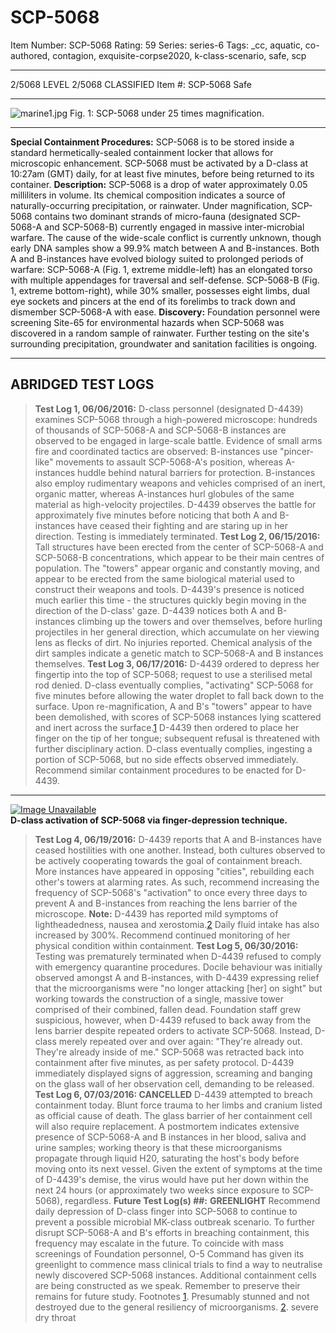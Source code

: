 # SCP-5068
Item Number: SCP-5068
Rating: 59
Series: series-6
Tags: _cc, aquatic, co-authored, contagion, exquisite-corpse2020, k-class-scenario, safe, scp

---

  

2/5068 LEVEL 2/5068
CLASSIFIED
Item #: SCP-5068
Safe
* * *
![marine1.jpg](https://scp-wiki.wdfiles.com/local--files/scp-5068/marine1.jpg)
Fig. 1: SCP-5068 under 25 times magnification.
* * *
**Special Containment Procedures:** SCP-5068 is to be stored inside a standard hermetically-sealed containment locker that allows for microscopic enhancement. SCP-5068 must be activated by a D-class at 10:27am (GMT) daily, for at least five minutes, before being returned to its container.
**Description:** SCP-5068 is a drop of water approximately 0.05 milliliters in volume. Its chemical composition indicates a source of naturally-occurring precipitation, or rainwater.
Under magnification, SCP-5068 contains two dominant strands of micro-fauna (designated SCP-5068-A and SCP-5068-B) currently engaged in massive inter-microbial warfare. The cause of the wide-scale conflict is currently unknown, though early DNA samples show a 99.9% match between A and B-instances.
Both A and B-instances have evolved biology suited to prolonged periods of warfare: SCP-5068-A (Fig. 1, extreme middle-left) has an elongated torso with multiple appendages for traversal and self-defense. SCP-5068-B (Fig. 1, extreme bottom-right), while 30% smaller, possesses eight limbs, dual eye sockets and pincers at the end of its forelimbs to track down and dismember SCP-5068-A with ease.
**Discovery:** Foundation personnel were screening Site-65 for environmental hazards when SCP-5068 was discovered in a random sample of rainwater. Further testing on the site's surrounding precipitation, groundwater and sanitation facilities is ongoing.
* * *
## **ABRIDGED TEST LOGS**
> **Test Log 1, 06/06/2016:**
> D-class personnel (designated D-4439) examines SCP-5068 through a high-powered microscope: hundreds of thousands of SCP-5068-A and SCP-5068-B instances are observed to be engaged in large-scale battle.
> Evidence of small arms fire and coordinated tactics are observed: B-instances use "pincer-like" movements to assault SCP-5068-A's position, whereas A-instances huddle behind natural barriers for protection. B-instances also employ rudimentary weapons and vehicles comprised of an inert, organic matter, whereas A-instances hurl globules of the same material as high-velocity projectiles.
> D-4439 observes the battle for approximately five minutes before noticing that both A and B-instances have ceased their fighting and are staring up in her direction. Testing is immediately terminated.
> **Test Log 2, 06/15/2016:**
> Tall structures have been erected from the center of SCP-5068-A and SCP-5068-B concentrations, which appear to be their main centres of population. The "towers" appear organic and constantly moving, and appear to be erected from the same biological material used to construct their weapons and tools.
> D-4439's presence is noticed much earlier this time - the structures quickly begin moving in the direction of the D-class' gaze. D-4439 notices both A and B-instances climbing up the towers and over themselves, before hurling projectiles in her general direction, which accumulate on her viewing lens as flecks of dirt.
> No injuries reported. Chemical analysis of the dirt samples indicate a genetic match to SCP-5068-A and B instances themselves.
> **Test Log 3, 06/17/2016:**
> D-4439 ordered to depress her fingertip into the top of SCP-5068; request to use a sterilised metal rod denied. D-class eventually complies, "activating" SCP-5068 for five minutes before allowing the water droplet to fall back down to the surface.
> Upon re-magnification, A and B's "towers" appear to have been demolished, with scores of SCP-5068 instances lying scattered and inert across the surface.[1](javascript:;)
> D-4439 then ordered to place her finger on the tip of her tongue; subsequent refusal is threatened with further disciplinary action. D-class eventually complies, ingesting a portion of SCP-5068, but no side effects observed immediately. Recommend similar containment procedures to be enacted for D-4439.  
---  
[![Image Unavailable](https://scp-wiki.wdfiles.com/local--files/scp-5068/marine4.jpg)](/marine4.jpg)  
**D-class activation of SCP-5068 via finger-depression technique.**  
> **Test Log 4, 06/19/2016:**
> D-4439 reports that A and B-instances have ceased hostilities with one another. Instead, both cultures observed to be actively cooperating towards the goal of containment breach. More instances have appeared in opposing "cities", rebuilding each other's towers at alarming rates.
> As such, recommend increasing the frequency of SCP-5068's "activation" to once every three days to prevent A and B-instances from reaching the lens barrier of the microscope.
> **Note:** D-4439 has reported mild symptoms of lightheadedness, nausea and xerostomia.[2](javascript:;) Daily fluid intake has also increased by 300%. Recommend continued monitoring of her physical condition within containment.
> **Test Log 5, 06/30/2016:**
> Testing was prematurely terminated when D-4439 refused to comply with emergency quarantine procedures.
> Docile behaviour was initially observed amongst A and B-instances, with D-4439 expressing relief that the microorganisms were "no longer attacking [her] on sight" but working towards the construction of a single, massive tower comprised of their combined, fallen dead.
> Foundation staff grew suspicious, however, when D-4439 refused to back away from the lens barrier despite repeated orders to activate SCP-5068. Instead, D-class merely repeated over and over again: "They're already out. They're already inside of me."
> SCP-5068 was retracted back into containment after five minutes, as per safety protocol. D-4439 immediately displayed signs of aggression, screaming and banging on the glass wall of her observation cell, demanding to be released.
> **Test Log 6, 07/03/2016: CANCELLED**
> D-4439 attempted to breach containment today. Blunt force trauma to her limbs and cranium listed as official cause of death. The glass barrier of her containment cell will also require replacement.
> A postmortem indicates extensive presence of SCP-5068-A and B instances in her blood, saliva and urine samples; working theory is that these microorganisms propagate through liquid H20, saturating the host's body before moving onto its next vessel.
> Given the extent of symptoms at the time of D-4439's demise, the virus would have put her down within the next 24 hours (or approximately two weeks since exposure to SCP-5068), regardless.
> **Future Test Log(s) ##:** **GREENLIGHT**
> Recommend daily depression of D-class finger into SCP-5068 to continue to prevent a possible microbial MK-class outbreak scenario. To further disrupt SCP-5068-A and B's efforts in breaching containment, this frequency may escalate in the future.
> To coincide with mass screenings of Foundation personnel, O-5 Command has given its greenlight to commence mass clinical trials to find a way to neutralise newly discovered SCP-5068 instances.
> Additional containment cells are being constructed as we speak. Remember to preserve their remains for future study.
Footnotes
[1](javascript:;). Presumably stunned and not destroyed due to the general resiliency of microorganisms.
[2](javascript:;). severe dry throat